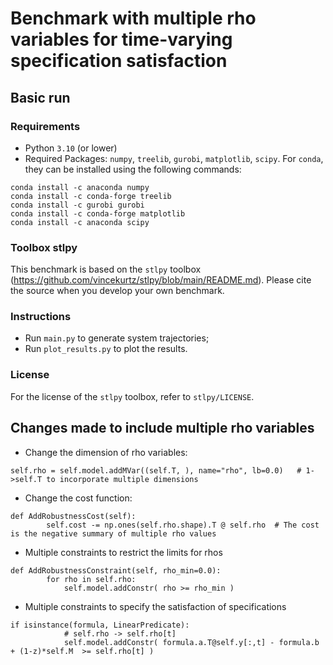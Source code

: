 # Benchmark with multiple rho variables for time-varying specification satisfaction

## Basic run
### Requirements
 - Python `3.10` (or lower)
 - Required Packages: `numpy`, `treelib`, `gurobi`, `matplotlib`, `scipy`. For `conda`, they can be installed using the following commands:
```
conda install -c anaconda numpy
conda install -c conda-forge treelib
conda install -c gurobi gurobi
conda install -c conda-forge matplotlib
conda install -c anaconda scipy
```

### Toolbox stlpy

This benchmark is based on the `stlpy` toolbox (https://github.com/vincekurtz/stlpy/blob/main/README.md). Please cite the source when you develop your own benchmark.

### Instructions

- Run `main.py` to generate system trajectories;
- Run `plot_results.py` to plot the results.

### License

For the license of the `stlpy` toolbox, refer to `stlpy/LICENSE`.

## Changes made to include multiple rho variables

- Change the dimension of rho variables:
```
self.rho = self.model.addMVar((self.T, ), name="rho", lb=0.0)   # 1->self.T to incorporate multiple dimensions
```
- Change the cost function:
```
def AddRobustnessCost(self):
        self.cost -= np.ones(self.rho.shape).T @ self.rho  # The cost is the negative summary of multiple rho values
```
- Multiple constraints to restrict the limits for rhos
```
def AddRobustnessConstraint(self, rho_min=0.0):
        for rho in self.rho:
            self.model.addConstr( rho >= rho_min )
```
- Multiple constraints to specify the satisfaction of specifications
```
if isinstance(formula, LinearPredicate):
            # self.rho -> self.rho[t]
            self.model.addConstr( formula.a.T@self.y[:,t] - formula.b + (1-z)*self.M  >= self.rho[t] )
```
